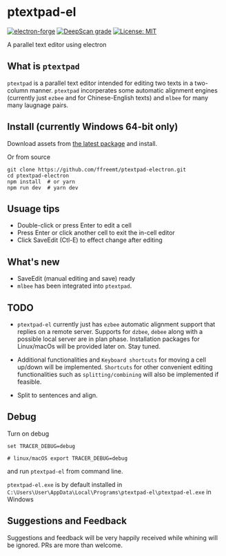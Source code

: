 # ptextpad-el

[![electron-forge](https://img.shields.io/badge/electron-forge-green.svg)](https://github.com/electron/forge) [![DeepScan grade](https://deepscan.io/api/teams/19673/projects/23138/branches/692217/badge/grade.svg)](https://deepscan.io/dashboard#view=project&tid=19673&pid=23138&bid=692217) [![License: MIT](https://img.shields.io/badge/License-MIT-yellow.svg)](https://opensource.org/licenses/MIT)

A parallel text editor using electron

## What is `ptextpad`
`ptextpad` is a parallel text editor intended for editing two texts in a two-column manner. `ptextpad` incorperates some automatic alignment engines (currently just `ezbee` and for Chinese-English texts) and `mlbee` for many many laugnage pairs.

## Install (currently Windows 64-bit only)
Download assets from [the latest package](https://github.com/ffreemt/ptextpad-electron/releases) and install.

Or from source
```
git clone https://github.com/ffreemt/ptextpad-electron.git
cd ptextpad-electron
npm install  # or yarn
npm run dev  # yarn dev
```

## Usuage tips
* Double-click or press Enter to edit a cell
* Press Enter or click another cell to exit the in-cell editor
* Click SaveEdit (Ctl-E) to effect change after editing

## What's new
* SaveEdit (manual editing and save) ready
* `mlbee` has been integrated into `ptextpad`.

## TODO
* `ptextpad-el` currently just has `ezbee` automatic alignment support that replies on a remote server. Supports for `dzbee`, `debee` along with a possible local server are in plan phase. Installation packages for Linux/macOs will be provided later on. Stay tuned.

* Additional functionalities and `Keyboard shortcuts` for moving a cell up/down will be implemented. `Shortcuts` for other convenient editing functionalities such as `splitting/combining` will also be implemented if feasible.

* Split to sentences and align.

## Debug

Turn on debug
```
set TRACER_DEBUG=debug

# linux/macOS export TRACER_DEBUG=debug

```
and run `ptextpad-el` from command line.

`ptextpad-el.exe` is by default installed in `C:\Users\User\AppData\Local\Programs\ptextpad-el\ptextpad-el.exe` in Windows

## Suggestions and Feedback
Suggestions and feedback will be very happily received while whining will be ignored.
PRs are more than welcome.
